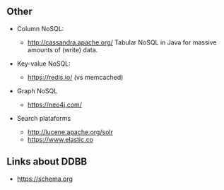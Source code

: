 Other
-----

* Column NoSQL:

  * http://cassandra.apache.org/  Tabular NoSQL in Java for massive amounts of (write) data.

* Key-value NoSQL:

  * https://redis.io/ (vs memcached)

* Graph NoSQL

  * https://neo4j.com/

* Search plataforms

  * http://lucene.apache.org/solr
  * https://www.elastic.co



Links about DDBB
-----------------

* https://schema.org